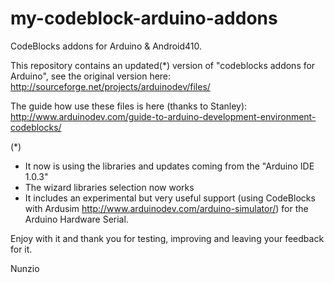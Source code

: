 my-codeblock-arduino-addons
===========================

CodeBlocks addons for Arduino &amp; Android410.

This repository contains an updated(*) version of "codeblocks addons for Arduino",
see the original version here:
http://sourceforge.net/projects/arduinodev/files/

The guide how use these files is here (thanks to Stanley):
http://www.arduinodev.com/guide-to-arduino-development-environment-codeblocks/

(*) 
* It now is using the libraries and updates coming from the "Arduino IDE 1.0.3"
* The wizard libraries selection now works
* It includes an experimental but very useful support (using CodeBlocks  with Ardusim
  http://www.arduinodev.com/arduino-simulator/) for the Arduino Hardware Serial.

Enjoy with it and thank you for testing, improving and leaving your feedback for it.

Nunzio


